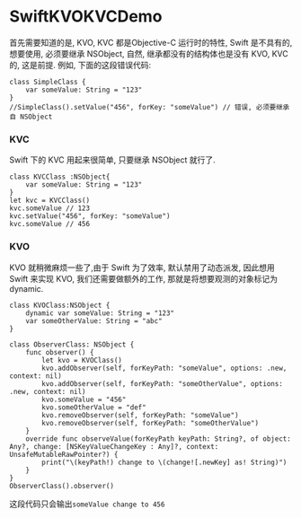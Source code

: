 # SwiftKVOKVCDemo
首先需要知道的是, KVO, KVC 都是Objective-C 运行时的特性, Swift 是不具有的, 想要使用, 必须要继承 NSObject, 自然, 继承都没有的结构体也是没有 KVO, KVC 的, 这是前提.
例如, 下面的这段错误代码:
```
class SimpleClass {
    var someValue: String = "123"
}
//SimpleClass().setValue("456", forKey: "someValue") // 错误, 必须要继承自 NSObject
```
### KVC
Swift 下的 KVC 用起来很简单, 只要继承 NSObject 就行了.
```
class KVCClass :NSObject{
    var someValue: String = "123"
}
let kvc = KVCClass()
kvc.someValue // 123
kvc.setValue("456", forKey: "someValue")
kvc.someValue // 456
```
### KVO
KVO 就稍微麻烦一些了,由于 Swift 为了效率, 默认禁用了动态派发, 因此想用 Swift 来实现 KVO, 我们还需要做额外的工作, 那就是将想要观测的对象标记为 dynamic.
```
class KVOClass:NSObject {
    dynamic var someValue: String = "123"
    var someOtherValue: String = "abc"
}

class ObserverClass: NSObject {
    func observer() {
        let kvo = KVOClass()
        kvo.addObserver(self, forKeyPath: "someValue", options: .new, context: nil)
        kvo.addObserver(self, forKeyPath: "someOtherValue", options: .new, context: nil)
        kvo.someValue = "456"
        kvo.someOtherValue = "def"
        kvo.removeObserver(self, forKeyPath: "someValue")
        kvo.removeObserver(self, forKeyPath: "someOtherValue")
    }
    override func observeValue(forKeyPath keyPath: String?, of object: Any?, change: [NSKeyValueChangeKey : Any]?, context: UnsafeMutableRawPointer?) {
        print("\(keyPath!) change to \(change![.newKey] as! String)")
    }
}
ObserverClass().observer()
```
这段代码只会输出`someValue change to 456
`
